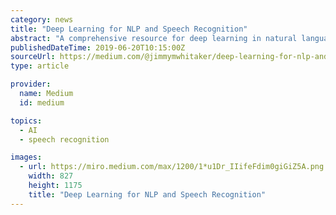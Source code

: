 ```yaml
---
category: news
title: "Deep Learning for NLP and Speech Recognition"
abstract: "A comprehensive resource for deep learning in natural language processing and speech recognition. Cover of Deep Learning for NLP and Speech Recognition I am extremely excited to announce the availability of our textbook: Deep Learning for NLP and Speech ..."
publishedDateTime: 2019-06-20T10:15:00Z
sourceUrl: https://medium.com/@jimmymwhitaker/deep-learning-for-nlp-and-speech-recognition-b8ef2d46822
type: article

provider:
  name: Medium
  id: medium

topics:
  - AI
  - speech recognition

images:
  - url: https://miro.medium.com/max/1200/1*u1Dr_IIifeFdim0giGiZ5A.png
    width: 827
    height: 1175
    title: "Deep Learning for NLP and Speech Recognition"
---
```

